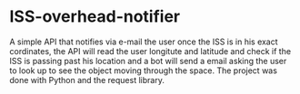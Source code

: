 # ISS-overhead-notifier
A simple API that notifies via e-mail the user once the ISS is in his exact cordinates, the API will read the user longitute and latitude and check if the ISS is passing past his location and a bot will send a email asking the user to look up to see the object moving through the space. The project was done with Python and the request library.
